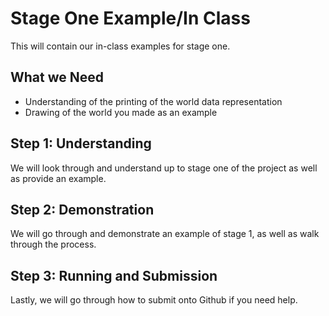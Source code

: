 # Stage One Example/In Class #
This will contain our in-class examples for stage one.
## What we Need ##
* Understanding of the printing of the world data representation  
* Drawing of the world you made as an example  

## Step 1: Understanding ##  
We will look through and understand up to stage one of the project as well as provide an example.  
  
## Step 2: Demonstration ##
We will go through and demonstrate an example of stage 1, as well as walk through the process.  

## Step 3: Running and Submission ##
Lastly, we will go through how to submit onto Github if you need help.
